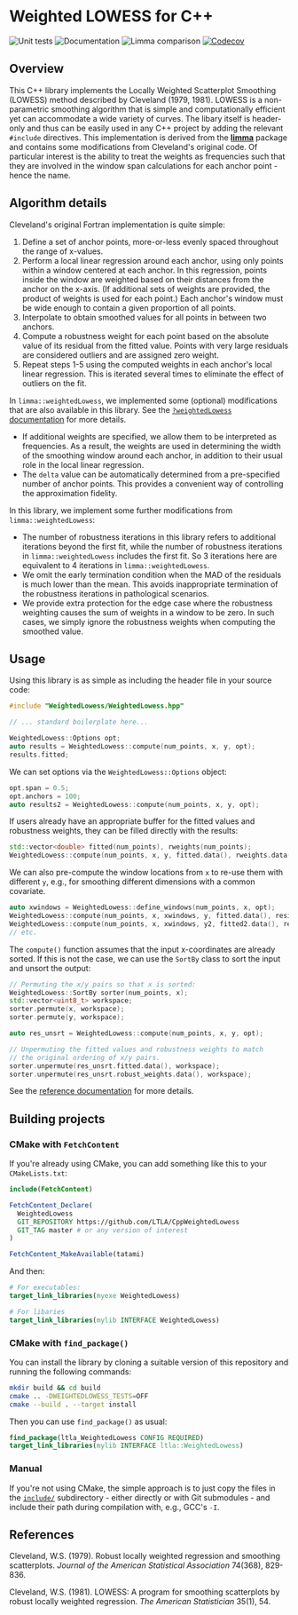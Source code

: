 # Weighted LOWESS for C++

![Unit tests](https://github.com/LTLA/CppWeightedLowess/actions/workflows/run-tests.yaml/badge.svg)
![Documentation](https://github.com/LTLA/CppWeightedLowess/actions/workflows/doxygenate.yaml/badge.svg)
![Limma comparison](https://github.com/LTLA/CppWeightedLowess/actions/workflows/compare-limma.yaml/badge.svg)
[![Codecov](https://codecov.io/gh/LTLA/CppWeightedLowess/branch/master/graph/badge.svg?token=GBHWVK9MFY)](https://codecov.io/gh/LTLA/CppWeightedLowess)

## Overview

This C++ library implements the Locally Weighted Scatterplot Smoothing (LOWESS) method described by Cleveland (1979, 1981).
LOWESS is a non-parametric smoothing algorithm that is simple and computationally efficient yet can accommodate a wide variety of curves.
The libary itself is header-only and thus can be easily used in any C++ project by adding the relevant `#include` directives.
This implementation is derived from the [**limma**](https://bioconductor.org/packages/limma/) package and contains some modifications from Cleveland's original code.
Of particular interest is the ability to treat the weights as frequencies such that they are involved in the window span calculations for each anchor point - hence the name.

## Algorithm details

Cleveland's original Fortran implementation is quite simple:

1. Define a set of anchor points, more-or-less evenly spaced throughout the range of x-values.
2. Perform a local linear regression around each anchor, using only points within a window centered at each anchor.
In this regression, points inside the window are weighted based on their distances from the anchor on the x-axis.
(If additional sets of weights are provided, the product of weights is used for each point.)
Each anchor's window must be wide enough to contain a given proportion of all points.
4. Interpolate to obtain smoothed values for all points in between two anchors.
5. Compute a robustness weight for each point based on the absolute value of its residual from the fitted value.
Points with very large residuals are considered outliers and are assigned zero weight.
6. Repeat steps 1-5 using the computed weights in each anchor's local linear regression.
This is iterated several times to eliminate the effect of outliers on the fit.

In `limma::weightedLowess`, we implemented some (optional) modifications that are also available in this library.
See the [`?weightedLowess` documentation](https://rdrr.io/bioc/limma/man/weightedLowess.html) for more details.

- If additional weights are specified, we allow them to be interpreted as frequencies.
As a result, the weights are used in determining the width of the smoothing window around each anchor, in addition to their usual role in the local linear regression.
- The `delta` value can be automatically determined from a pre-specified number of anchor points.
This provides a convenient way of controlling the approximation fidelity.

In this library, we implement some further modifications from `limma::weightedLowess`:

- The number of robustness iterations in this library refers to additional iterations beyond the first fit,
while the number of robustness iterations in `limma::weightedLowess` includes the first fit.
So 3 iterations here are equivalent to 4 iterations in `limma::weightedLowess`.
- We omit the early termination condition when the MAD of the residuals is much lower than the mean.
This avoids inappropriate termination of the robustness iterations in pathological scenarios.
- We provide extra protection for the edge case where the robustness weighting causes the sum of weights in a window to be zero.
In such cases, we simply ignore the robustness weights when computing the smoothed value.

## Usage

Using this library is as simple as including the header file in your source code:

```cpp
#include "WeightedLowess/WeightedLowess.hpp"

// ... standard boilerplate here...

WeightedLowess::Options opt;
auto results = WeightedLowess::compute(num_points, x, y, opt);
results.fitted;
```

We can set options via the `WeightedLowess::Options` object:

```cpp
opt.span = 0.5;
opt.anchors = 100;
auto results2 = WeightedLowess::compute(num_points, x, y, opt);
```

If users already have an appropriate buffer for the fitted values and robustness weights, they can be filled directly with the results:

```cpp
std::vector<double> fitted(num_points), rweights(num_points);
WeightedLowess::compute(num_points, x, y, fitted.data(), rweights.data(), opt);
```

We can also pre-compute the window locations from `x` to re-use them with different `y`, e.g., for smoothing different dimensions with a common covariate.

```cpp
auto xwindows = WeightedLowess::define_windows(num_points, x, opt);
WeightedLowess::compute(num_points, x, xwindows, y, fitted.data(), resids.data(), opt);
WeightedLowess::compute(num_points, x, xwindows, y2, fitted2.data(), resids2.data(), opt);
// etc.
```

The `compute()` function assumes that the input x-coordinates are already sorted.
If this is not the case, we can use the `SortBy` class to sort the input and unsort the output:

```cpp
// Permuting the x/y pairs so that x is sorted:
WeightedLowess::SortBy sorter(num_points, x);
std::vector<uint8_t> workspace;
sorter.permute(x, workspace);
sorter.permute(y, workspace);

auto res_unsrt = WeightedLowess::compute(num_points, x, y, opt);

// Unpermuting the fitted values and robustness weights to match
// the original ordering of x/y pairs.
sorter.unpermute(res_unsrt.fitted.data(), workspace);
sorter.unpermute(res_unsrt.robust_weights.data(), workspace);
```

See the [reference documentation](https://ltla.github.io/CppWeightedLowess) for more details.

## Building projects

### CMake with `FetchContent`

If you're already using CMake, you can add something like this to your `CMakeLists.txt`:

```cmake
include(FetchContent)

FetchContent_Declare(
  WeightedLowess 
  GIT_REPOSITORY https://github.com/LTLA/CppWeightedLowess
  GIT_TAG master # or any version of interest
)

FetchContent_MakeAvailable(tatami)
```

And then:

```cmake
# For executables:
target_link_libraries(myexe WeightedLowess)

# For libaries
target_link_libraries(mylib INTERFACE WeightedLowess)
```

### CMake with `find_package()`

You can install the library by cloning a suitable version of this repository and running the following commands:

```sh
mkdir build && cd build
cmake .. -DWEIGHTEDLOWESS_TESTS=OFF
cmake --build . --target install
```

Then you can use `find_package()` as usual:

```cmake
find_package(ltla_WeightedLowess CONFIG REQUIRED)
target_link_libraries(mylib INTERFACE ltla::WeightedLowess)
```

### Manual

If you're not using CMake, the simple approach is to just copy the files in the [`include/`](include) subdirectory - 
either directly or with Git submodules - and include their path during compilation with, e.g., GCC's `-I`.

## References 

Cleveland, W.S. (1979).
Robust locally weighted regression and smoothing scatterplots. 
_Journal of the American Statistical Association_ 74(368), 829-836.

Cleveland, W.S. (1981). 
LOWESS: A program for smoothing scatterplots by robust locally weighted regression. 
_The American Statistician_ 35(1), 54.

